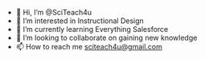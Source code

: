 - 👋 Hi, I’m @SciTeach4u
- 👀 I’m interested in Instructional Design
- 🌱 I’m currently learning Everything Salesforce
- 💞️ I’m looking to collaborate on gaining new knowledge
- 📫 How to reach me sciteach4u@gmail.com

<!---
SciTeach4u/SciTeach4u is a ✨ special ✨ repository because its `README.md` (this file) appears on your GitHub profile.
You can click the Preview link to take a look at your changes.
--->
